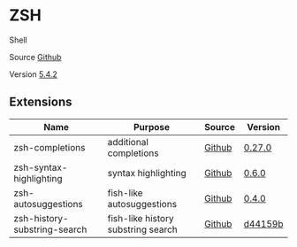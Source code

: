 # ZSH

Shell

Source [Github](https://github.com/zsh-users/zsh)

Version [5.4.2](https://github.com/zsh-users/zsh/releases/tag/zsh-5.4.2)

## Extensions

| Name                            | Purpose                                 | Source                                                                   | Version                                                                                                                   |
|---------------------------------|-----------------------------------------|--------------------------------------------------------------------------|---------------------------------------------------------------------------------------------------------------------------|
| zsh-completions                 | additional completions                  | [Github](https://github.com/zsh-users/zsh-completions)                   | [0.27.0](https://github.com/zsh-users/zsh-completions/releases/tag/0.27.0)                                                |
| zsh-syntax-highlighting         | syntax highlighting                     | [Github](https://github.com/zsh-users/zsh-syntax-highlighting)           | [0.6.0](https://github.com/zsh-users/zsh-syntax-highlighting/releases/tag/0.6.0)                                          |
| zsh-autosuggestions             | fish-like autosuggestions               | [Github](https://github.com/zsh-users/zsh-autosuggestions)               | [0.4.0](https://github.com/zsh-users/zsh-autosuggestions/releases/tag/v0.4.0)                                             |
| zsh-history-substring-search    | fish-like history substring search      | [Github](https://github.com/zsh-users/zsh-history-substring-search)      | [d44159b](https://github.com/zsh-users/zsh-history-substring-search/commit/d44159b5e87cbdc8fdaa448f09523e12193d7d6d)      |
